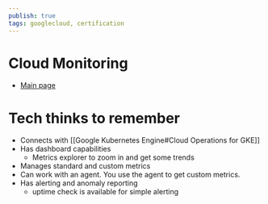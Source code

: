```yaml
---
publish: true
tags: googlecloud, certification
---
```


# Cloud Monitoring

- [Main page](https://cloud.google.com/monitoring/)


# Tech thinks to remember
- Connects with [[Google Kubernetes Engine#Cloud Operations for GKE]]
- Has dashboard capabilities
	- Metrics explorer to zoom in and get some trends
- Manages standard and custom metrics
- Can work with an agent. You use the agent to get custom metrics.
- Has alerting and anomaly reporting
	- uptime check is available for simple alerting 